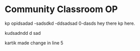 # Community Classroom OP
kp opidsadad
-sadsdkd
-ddsadsad
0-dasds
hey there kp here.


kudsadndd
d
sad

kartik made change in line 5

